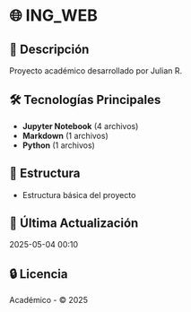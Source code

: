 # 🌐 ING_WEB

## 📝 Descripción
Proyecto académico desarrollado por Julian R.

## 🛠️ Tecnologías Principales
- **Jupyter Notebook** (4 archivos)
- **Markdown** (1 archivos)
- **Python** (1 archivos)

## 📂 Estructura
- Estructura básica del proyecto

## 📅 Última Actualización
2025-05-04 00:10

## 🔒 Licencia
Académico - © 2025
